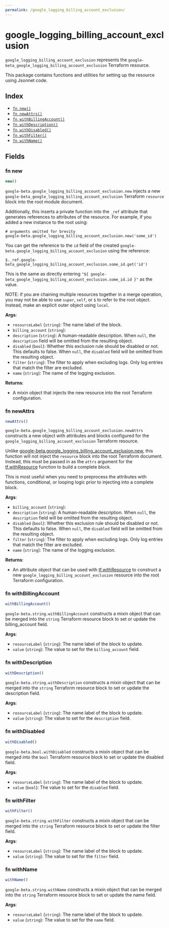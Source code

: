```yaml
---
permalink: /google_logging_billing_account_exclusion/
---
```


# google_logging_billing_account_exclusion

`google_logging_billing_account_exclusion` represents the `google-beta_google_logging_billing_account_exclusion` Terraform resource.



This package contains functions and utilities for setting up the resource using Jsonnet code.


## Index

* [`fn new()`](#fn-new)
* [`fn newAttrs()`](#fn-newattrs)
* [`fn withBillingAccount()`](#fn-withbillingaccount)
* [`fn withDescription()`](#fn-withdescription)
* [`fn withDisabled()`](#fn-withdisabled)
* [`fn withFilter()`](#fn-withfilter)
* [`fn withName()`](#fn-withname)

## Fields

### fn new

```ts
new()
```


`google-beta.google_logging_billing_account_exclusion.new` injects a new `google-beta_google_logging_billing_account_exclusion` Terraform `resource`
block into the root module document.

Additionally, this inserts a private function into the `_ref` attribute that generates references to attributes of the
resource. For example, if you added a new instance to the root using:

    # arguments omitted for brevity
    google-beta.google_logging_billing_account_exclusion.new('some_id')

You can get the reference to the `id` field of the created `google-beta.google_logging_billing_account_exclusion` using the reference:

    $._ref.google-beta_google_logging_billing_account_exclusion.some_id.get('id')

This is the same as directly entering `"${ google-beta_google_logging_billing_account_exclusion.some_id.id }"` as the value.

NOTE: if you are chaining multiple resources together in a merge operation, you may not be able to use `super`, `self`,
or `$` to refer to the root object. Instead, make an explicit outer object using `local`.

**Args**:
  - `resourceLabel` (`string`): The name label of the block.
  - `billing_account` (`string`): 
  - `description` (`string`): A human-readable description. When `null`, the `description` field will be omitted from the resulting object.
  - `disabled` (`bool`): Whether this exclusion rule should be disabled or not. This defaults to false. When `null`, the `disabled` field will be omitted from the resulting object.
  - `filter` (`string`): The filter to apply when excluding logs. Only log entries that match the filter are excluded.
  - `name` (`string`): The name of the logging exclusion.

**Returns**:
- A mixin object that injects the new resource into the root Terraform configuration.


### fn newAttrs

```ts
newAttrs()
```


`google-beta.google_logging_billing_account_exclusion.newAttrs` constructs a new object with attributes and blocks configured for the `google_logging_billing_account_exclusion`
Terraform resource.

Unlike [google-beta.google_logging_billing_account_exclusion.new](#fn-googleloggingbillingaccountexclusionnew), this function will not inject the `resource`
block into the root Terraform document. Instead, this must be passed in as the `attrs` argument for the
[tf.withResource](https://github.com/tf-libsonnet/core/tree/main/docs#fn-withresource) function to build a complete block.

This is most useful when you need to preprocess the attributes with functions, conditional, or looping logic prior to
injecting into a complete block.

**Args**:
  - `billing_account` (`string`): 
  - `description` (`string`): A human-readable description. When `null`, the `description` field will be omitted from the resulting object.
  - `disabled` (`bool`): Whether this exclusion rule should be disabled or not. This defaults to false. When `null`, the `disabled` field will be omitted from the resulting object.
  - `filter` (`string`): The filter to apply when excluding logs. Only log entries that match the filter are excluded.
  - `name` (`string`): The name of the logging exclusion.

**Returns**:
  - An attribute object that can be used with [tf.withResource](https://github.com/tf-libsonnet/core/tree/main/docs#fn-withresource) to construct a new `google_logging_billing_account_exclusion` resource into the root Terraform configuration.


### fn withBillingAccount

```ts
withBillingAccount()
```

`google-beta.string.withBillingAccount` constructs a mixin object that can be merged into the `string`
Terraform resource block to set or update the billing_account field.



**Args**:
  - `resourceLabel` (`string`): The name label of the block to update.
  - `value` (`string`): The value to set for the `billing_account` field.


### fn withDescription

```ts
withDescription()
```

`google-beta.string.withDescription` constructs a mixin object that can be merged into the `string`
Terraform resource block to set or update the description field.



**Args**:
  - `resourceLabel` (`string`): The name label of the block to update.
  - `value` (`string`): The value to set for the `description` field.


### fn withDisabled

```ts
withDisabled()
```

`google-beta.bool.withDisabled` constructs a mixin object that can be merged into the `bool`
Terraform resource block to set or update the disabled field.



**Args**:
  - `resourceLabel` (`string`): The name label of the block to update.
  - `value` (`bool`): The value to set for the `disabled` field.


### fn withFilter

```ts
withFilter()
```

`google-beta.string.withFilter` constructs a mixin object that can be merged into the `string`
Terraform resource block to set or update the filter field.



**Args**:
  - `resourceLabel` (`string`): The name label of the block to update.
  - `value` (`string`): The value to set for the `filter` field.


### fn withName

```ts
withName()
```

`google-beta.string.withName` constructs a mixin object that can be merged into the `string`
Terraform resource block to set or update the name field.



**Args**:
  - `resourceLabel` (`string`): The name label of the block to update.
  - `value` (`string`): The value to set for the `name` field.

